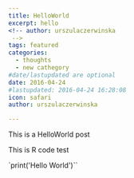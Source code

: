 ```yaml
---
title: HelloWorld
excerpt: hello
<!-- author: urszulaczerwinska
 -->
tags: featured
categories:
  - thoughts
  - new cathegory
#date/lastupdated are optional
date: 2016-04-24 
#lastupdated: 2016-04-24 16:28:08
icon: safari
author: urszulaczerwinska

---
```

This is a HelloWorld post

This is R code test

`print('Hello World')``


